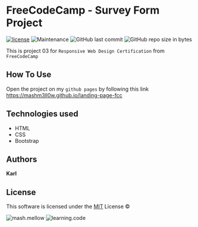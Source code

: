 # **FreeCodeCamp - Survey Form Project**

[![license](https://img.shields.io/github/license/mashm3ll0w/landing-page-fcc.svg)](tps://github.com/mashm3ll0w/landing-page-fcc/blob/master/LICENSE.md) ![Maintenance](https://img.shields.io/maintenance/no/2019.svg) ![GitHub last commit](https://img.shields.io/github/last-commit/mashm3ll0w/landing-page-fcc.svg) ![GitHub repo size in bytes](https://img.shields.io/github/repo-size/mashm3ll0w/landing-page-fcc.svg)



This is project 03 for `Responsive Web Design Certification` from `FreeCodeCamp`


## How To Use
Open the project on my `github pages` by following this link https://mashm3ll0w.github.io/landing-page-fcc


## Technologies used
* HTML
* CSS
* Bootstrap


## Authors

**Karl**


## License
This software is licensed under the [MIT](https://github.com/mashm3ll0w/landing-page-fcc/blob/master/LICENSE.md) License ©

  ![mash.mellow](https://img.shields.io/badge/%3C%2F%3E%20with%20%E2%99%A5%20by-mash.mellow-%23e30000.svg) ![learning.code](https://img.shields.io/badge/code-robot-success.svg)
